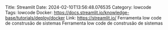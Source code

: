 Title: Streamlit
Date: 2024-02-10T13:56:48.076535
Category: lowcode
Tags: lowcode
Docker: https://docs.streamlit.io/knowledge-base/tutorials/deploy/docker
Link: https://streamlit.io/
Ferramenta low code de construsão de sistemas
Ferramenta low code de construsão de sistemas
